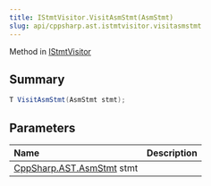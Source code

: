 ```yaml
---
title: IStmtVisitor.VisitAsmStmt(AsmStmt)
slug: api/cppsharp.ast.istmtvisitor.visitasmstmt
---
```

Method in [IStmtVisitor](/api/cppsharp/ast/istmtvisitor)

## Summary



```csharp
T VisitAsmStmt(AsmStmt stmt);
```

## Parameters

|Name|Description|
|:---|:---|
|[CppSharp.AST.AsmStmt](/api/cppsharp/ast/asmstmt) stmt||

